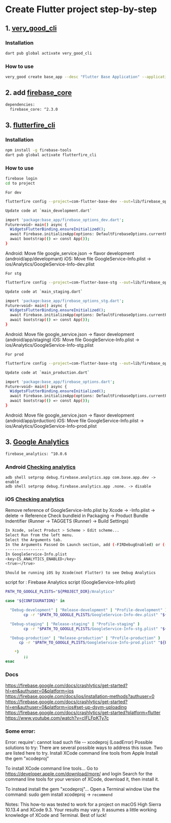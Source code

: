 # Create Flutter project step-by-step

## 1. [very_good_cli](https://pub.dev/packages/very_good_cli)

### Installation

```sh
dart pub global activate very_good_cli
```

### How to use

```sh
very_good create base_app --desc "Flutter Base Application" --application-id "com.base.app" --windows false --macos false --linux false
```

## 2. add [firebase_core](https://pub.dev/packages/firebase_core)

```sh
dependencies:
  firebase_core: ^2.3.0
```

## 3. [flutterfire_cli](https://firebase.flutter.dev/docs/cli/)

### Installation

```sh
npm install -g firebase-tools
dart pub global activate flutterfire_cli
```

### How to use

```sh
firebase login
cd to project
```

`For dev`

```sh
flutterfire config --project=com-flutter-base-dev --out=lib/firebase_options_dev.dart --ios-bundle-id=com.base.app.dev --android-package-name=com.base.app.dev

Update code at `main_development.dart`

import 'package:base_app/firebase_options_dev.dart';
Future<void> main() async {
  WidgetsFlutterBinding.ensureInitialized();
  await Firebase.initializeApp(options: DefaultFirebaseOptions.currentPlatform);
  await bootstrap(() => const App());
}
```

Android: Move file google_service.json -> flavor development (android/app/developmant)
iOS: Move file GoogleService-Info.plist -> ios/Analytics/GoogleService-Info-dev.plist

`For stg`

```sh
flutterfire config --project=com-flutter-base-stg --out=lib/firebase_options_stg.dart --ios-bundle-id=com.base.app.stg --android-package-name=com.base.app.stg

Update code at `main_staging.dart`

import 'package:base_app/firebase_options_stg.dart';
Future<void> main() async {
  WidgetsFlutterBinding.ensureInitialized();
  await Firebase.initializeApp(options: DefaultFirebaseOptions.currentPlatform);
  await bootstrap(() => const App());
}
```

Android: Move file google_service.json -> flavor development (android/app/staging)
iOS: Move file GoogleService-Info.plist -> ios/Analytics/GoogleService-Info-stg.plist

`For prod`

```sh
flutterfire config --project=com-flutter-base-stg --out=lib/firebase_options.dart --ios-bundle-id=com.base.app --android-package-name=com.base.app

Update code at `main_production.dart`

import 'package:base_app/firebase_options.dart';
Future<void> main() async {
  WidgetsFlutterBinding.ensureInitialized();
  await Firebase.initializeApp(options: DefaultFirebaseOptions.currentPlatform);
  await bootstrap(() => const App());
}
```

Android: Move file google_service.json -> flavor development (android/app/prduction)
iOS: Move file GoogleService-Info.plist -> ios/Analytics/GoogleService-Info-prod.plist

## 3. [Google Analytics](https://firebase.flutter.dev/docs/analytics/get-started)

```sh
firebase_analytics: ^10.0.6
```

### Android [Checking analytics](https://firebase.google.com/docs/analytics/debugview#android)

    adb shell setprop debug.firebase.analytics.app com.base.app.dev -> enable
    adb shell setprop debug.firebase.analytics.app .none. -> disable

### iOS [Checking analytics](https://firebase.google.com/docs/analytics/debugview#ios+)

Remove reference of GoogleService-Info.plist by Xcode -> -Info.plist -> delete -> Reference
Check bundleid in Packaging -> Product Bundle Indentifier (Runner -> TAGGETS (Runner) -> Build Settings)

```sh
In Xcode, select Product > Scheme > Edit scheme...
Select Run from the left menu.
Select the Arguments tab.
In the Arguments Passed On Launch section, add (-FIRDebugEnabled) or (-FIRDebugDisabled)
-----------------
In GoogleService-Info.plist
<key>IS_ANALYTICS_ENABLED</key>
<true></true>
```

`Should be running iOS by Xcode(not Flutter) to see Debug Analytics`

script for :
Firebase Analytics script (GoogleService-Info.plist)

```sh
PATH_TO_GOOGLE_PLISTS="${PROJECT_DIR}/Analytics"

case "${CONFIGURATION}" in

  "Debug-development" | "Release-development" | "Profile-development" )
        cp -r "$PATH_TO_GOOGLE_PLISTS/GoogleService-Info-dev.plist" "${BUILT_PRODUCTS_DIR}/${PRODUCT_NAME}.app/GoogleService-Info.plist" ;;

  "Debug-staging" | "Release-staging" | "Profile-staging" )
        cp -r "$PATH_TO_GOOGLE_PLISTS/GoogleService-Info-stg.plist" "${BUILT_PRODUCTS_DIR}/${PRODUCT_NAME}.app/GoogleService-Info.plist" ;;

  "Debug-production" | "Release-production" | "Profile-production" )
      cp -r "$PATH_TO_GOOGLE_PLISTS/GoogleService-Info-prod.plist" "${BUILT_PRODUCTS_DIR}/${PRODUCT_NAME}.app/GoogleService-Info.plist" ;;

    *)
        ;;
esac
```

### Docs

https://firebase.google.com/docs/crashlytics/get-started?hl=en&authuser=0&platform=ios
https://firebase.google.com/docs/ios/installation-methods?authuser=0
https://firebase.google.com/docs/crashlytics/get-started?hl=en&authuser=0&platform=ios#set-up-dsym-uploading
https://firebase.google.com/docs/crashlytics/get-started?platform=flutter
https://www.youtube.com/watch?v=cIFLFpKTy7c

### Some error:

Error: require': cannot load such file -- xcodeproj (LoadError)
Possible solutions to try:
There are several possible ways to address this issue. Two are listed here to try.
Install XCode command line tools from Apple
Install the gem "xcodeproj"

To install XCode command line tools...
Go to https://developer.apple.com/download/more/ and login
Search for the command line tools for your version of XCode, download it, then install it.

To instead install the gem "xcodeproj"...
Open a Terminal window
Use the command:
sudo gem install xcodeproj -> `recommend`

Notes:
This how-to was tested to work for a project on macOS High Sierra 10.13.4 and XCode 9.3. Your results may vary. It assumes a little working knowledge of XCode and Terminal.
Best of luck!
